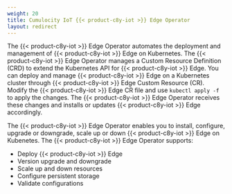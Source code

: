 ```yaml
---
weight: 20
title: Cumulocity IoT {{< product-c8y-iot >}} Edge Operator
layout: redirect
---
```


The {{< product-c8y-iot >}} Edge Operator automates the deployment and management of {{< product-c8y-iot >}} Edge on Kubernetes. The {{< product-c8y-iot >}} Edge Operator manages a Custom Resource Definition (CRD) to extend the Kubernetes API for {{< product-c8y-iot >}} Edge. You can deploy and manage {{< product-c8y-iot >}} Edge on a Kubernetes cluster through {{< product-c8y-iot >}} Edge Custom Resource (CR). Modify the {{< product-c8y-iot >}} Edge CR file and use `kubectl apply -f` to apply the changes. The {{< product-c8y-iot >}} Edge Operator receives these changes and installs or updates {{< product-c8y-iot >}} Edge accordingly.

The {{< product-c8y-iot >}} Edge Operator enables you to install, configure, upgrade or downgrade, scale up or down {{< product-c8y-iot >}} Edge on Kubenetes. The {{< product-c8y-iot >}} Edge Operator supports:
- Deploy {{< product-c8y-iot >}} Edge
- Version upgrade and downgrade
- Scale up and down resources
- Configure persistent storage
- Validate configurations
